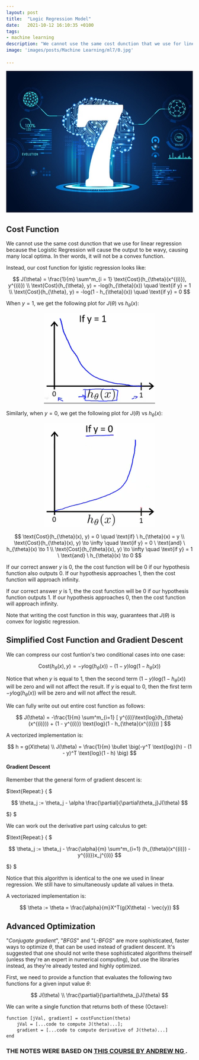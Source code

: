 ```yaml
---
layout: post
title:  "Logic Regression Model"
date:   2021-10-12 16:10:35 +0100
tags:
- machine learning
description: "We cannot use the same cost dunction that we use for linear regression because the Logistic Regression will cause the output to be wavy, causing many local optima. In ther words, it will not be a convex function. Instead, our cost function for lgistic regression looks like this."
image: 'images/posts/Machine Learning/ml7/0.jpg'

---
```


<center>
<img src="/images/posts/Machine Learning/ml7/0.jpg">
</center>

## Cost Function

We cannot use the same cost dunction that we use for linear regression because the Logistic Regression will cause the output to be wavy, causing many local optima. In ther words, it will not be a convex function.

Instead, our cost function for lgistic regression looks like:

$$
J(\theta) = \frac{1}{m} \sum^m_{i = 1} \text{Cost}(h_{\theta}(x^{(i)}), y^{(i)})
\\
\text{Cost}(h_{\theta}, y) = -log(h_{\theta}(x)) \quad \text{if y} = 1
\\
\text{Cost}(h_{\theta}, y) = -log(1 - h_{\theta}(x)) \quad \text{if y} = 0
$$

When $y = 1$, we get the following plot for $J(\theta)$ vs $h_{\theta}(x)$:

<center>
<img src="/images/posts/Machine Learning/ml7/1.png">
</center>

Similarly, when $y = 0$, we get the following plot for $J(\theta)$ vs $h_{\theta}(x)$:

<center>
<img src="/images/posts/Machine Learning/ml7/2.png">
</center>

$$
\text{Cost}(h_{\theta}(x), y) = 0 \quad \text{if} \ h_{\theta}(x) = y
\\
\text{Cost}(h_{\theta}(x), y) \to \infty \quad \text{if y} = 0 \ \text{and} \ h_{\theta}(x) \to 1
\\
\text{Cost}(h_{\theta}(x), y) \to \infty \quad \text{if y} = 1 \ \text{and} \ h_{\theta}(x) \to 0
$$

If our correct answer $y$ is $0$, the the cost function will be $0$ if our hypothesis function also outputs $0$. If our hypothesis approaches $1$, then the cost function will approach infinity.

If our correct answer $y$ is $1$, the the cost function will be $0$ if our hypothesis function outputs $1$. If our hypothesis approaches $0$, then the cost function will approach infinity.

Note that writing the cost function in this way, guarantees that $J(\theta)$ is convex for logistic regression.

## Simplified Cost Function and Gradient Descent

We can compress our cost funtion's two conditional cases into one case:

$$
\text{Cost}(h_{\theta}(x), y) = -y \text{log}(h_{\theta}(x)) - (1 - y) \text{log}(1 - h_{\theta}(x))
$$

Notice that when $y$ is equal to $1$, then the second term $(1 - y) \text{log}(1 - h_{\theta}(x))$ will be zero and will not affect the result. If $y$ is equal to $0$, then the first term $-y\text{log}(h_{\theta}(x))$ will be zero and will not affect the result.

We can fully write out out entire cost function as follows:

$$
J(\theta) = -\frac{1}{m} \sum^m_{i=1} [ y^{(i)}\text{log}(h_{\theta}(x^{(i)})) + (1 - y^{(i)}) \text{log}(1 - h_{\theta}(x^{(i)})) ]
$$

A vectorized implementation is:

$$
h = g(X\theta)
\\
J(\theta) = \frac{1}{m} \bullet \big(-y^T \text{log}(h) - (1 - y)^T \text{log}(1 - h) \big)
$$

#### Gradient Descent

Remember that the general form of gradient descent is:

$\text{Repeat:} \{ $

$$
\theta_j := \theta_j - \alpha \frac{\partial}{\partial\theta_j}J(\theta)
$$

$\} $

We can work out the derivative part using calculus to get:

$\text{Repeat:} \{ $

$$
\theta_j := \theta_j - \frac{\alpha}{m} \sum^m_{i=1} (h_{\theta}(x^{(i)}) - y^{(i)})x_j^{(i)}
$$

$\} $

Notice that this algorithm is identical to the one we used in linear regression. We still have to simultaneously update all values in theta.

A vectoriazed implementation is:

$$
\theta := \theta = \frac{\alpha}{m}X^T(g(X\theta) - \vec{y})
$$

## Advanced Optimization

"*Conjugate gradient*", "*BFGS*" and "*L-BFGS*" are more sophisticated, faster ways to optimize $\theta$, that can be used instead of gradient descent. It's suggested that one should not write these sophisticated algorithms theirself (unless they're an expert in numerical computing), but use the libraries instead, as they're already tested and highly optimized.

First, we need to provide a function that evaluates the following two functions for a given input value $\theta$:

$$
J(\theta)
\\
\frac{\partial}{\partial\theta_j}J(\theta)
$$

We can write a single function that returns both of these (Octave):

```
function [jVal, gradient] = costFunction(theta)
    jVal = [...code to compute J(theta)...];
    gradient = [...code to compute derivative of J(theta)...]
end
```

### THE NOTES WERE BASED ON <a href="https://www.coursera.org/learn/machine-learning"> THIS COURSE BY ANDREW NG </a>.